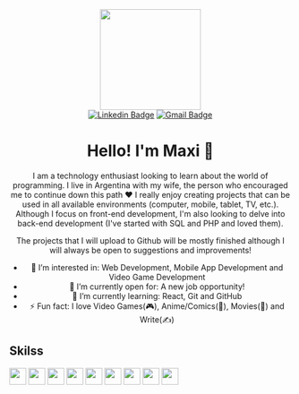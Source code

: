 <main align="center">
<div align="center">
  <img src="https://media.giphy.com/media/v1.Y2lkPTc5MGI3NjExaG8xdzVmYWgyMmo5bXBwcjFva2lleGd1aG15NGJ4YnhxMDNhdmZuMyZlcD12MV9pbnRlcm5hbF9naWZfYnlfaWQmY3Q9cw/PjgW1x7zKnRQdq1k3i/giphy.gif" width="180px" />
  <div align="center">
    <a href="https://www.linkedin.com/in/maximiliano-ruben-moreno-533595187/"><img src="https://img.shields.io/badge/Linkedin-blue?style=for-the-badge&logo=linkedin" alt="Linkedin Badge"/></a>
    <a href="mailto:mrn.profesional@gmail.com"><img src="https://img.shields.io/badge/Gmail-dcdcdc?style=for-the-badge&logo=gmail" alt="Gmail Badge"/></a>
  </div>
</div>

<h1 align="center">Hello! I'm Maxi 👋</h1>

<div align="center">
<p>I am a technology enthusiast looking to learn about the world of programming. I live in Argentina with my wife, the person who encouraged me to continue down this path ♥
I really enjoy creating projects that can be used in all available environments (computer, mobile, tablet, TV, etc.). Although I focus on front-end development, I'm also looking to delve into back-end development (I've started with SQL and PHP and loved them).</p>
<p>The projects that I will upload to Github will be mostly finished although I will always be open to suggestions and improvements!</p>
</div>

- 👀 I’m interested in: Web Development, Mobile App Development and Video Game Development
- 🔭 I’m currently open for: A new job opportunity!
- 🌱 I’m currently learning: React, Git and GitHub
- ⚡ Fun fact: I love Video Games(🎮), Anime/Comics(👊), Movies(🎥) and Write(✍️)
</main>

<h2>Skilss</h2>

<p>
  <img src="https://cdn.jsdelivr.net/gh/devicons/devicon@latest/icons/html5/html5-original.svg" width="30px" />
  <img src="https://cdn.jsdelivr.net/gh/devicons/devicon@latest/icons/css3/css3-original.svg" width="30px" />
  <img src="https://cdn.jsdelivr.net/gh/devicons/devicon@latest/icons/javascript/javascript-original.svg" width="30px" />
  <img src="https://cdn.jsdelivr.net/gh/devicons/devicon@latest/icons/php/php-original.svg" width="30px" />
  <img src="https://cdn.jsdelivr.net/gh/devicons/devicon@latest/icons/mysql/mysql-original.svg" width="30px" />
  <img src="https://cdn.jsdelivr.net/gh/devicons/devicon@latest/icons/sass/sass-original.svg" width="30px" />
  <img src="https://cdn.jsdelivr.net/gh/devicons/devicon@latest/icons/gulp/gulp-plain.svg" width="30px" />
  <img src="https://cdn.jsdelivr.net/gh/devicons/devicon@latest/icons/git/git-original.svg" width="30px" />
  <img src="https://cdn.jsdelivr.net/gh/devicons/devicon@latest/icons/github/github-original.svg" width="30px" />
</p>
